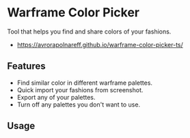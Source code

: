 # Warframe Color Picker
Tool that helps you find and share colors of your fashions.
* https://avrorapolnareff.github.io/warframe-color-picker-ts/

## Features
* Find similar color in different warframe palettes.
* Quick import your fashions from screenshot.
* Export any of your palettes.
* Turn off any palettes you don't want to use.

## Usage
